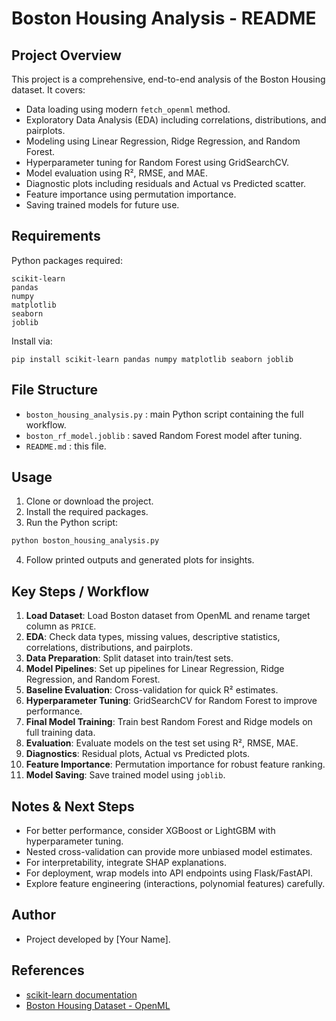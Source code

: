 # Boston Housing Analysis - README

## Project Overview

This project is a comprehensive, end-to-end analysis of the Boston Housing dataset. It covers:

* Data loading using modern `fetch_openml` method.
* Exploratory Data Analysis (EDA) including correlations, distributions, and pairplots.
* Modeling using Linear Regression, Ridge Regression, and Random Forest.
* Hyperparameter tuning for Random Forest using GridSearchCV.
* Model evaluation using R², RMSE, and MAE.
* Diagnostic plots including residuals and Actual vs Predicted scatter.
* Feature importance using permutation importance.
* Saving trained models for future use.

## Requirements

Python packages required:

```
scikit-learn
pandas
numpy
matplotlib
seaborn
joblib
```

Install via:

```
pip install scikit-learn pandas numpy matplotlib seaborn joblib
```

## File Structure

* `boston_housing_analysis.py` : main Python script containing the full workflow.
* `boston_rf_model.joblib` : saved Random Forest model after tuning.
* `README.md` : this file.

## Usage

1. Clone or download the project.
2. Install the required packages.
3. Run the Python script:

```bash
python boston_housing_analysis.py
```

4. Follow printed outputs and generated plots for insights.

## Key Steps / Workflow

1. **Load Dataset**: Load Boston dataset from OpenML and rename target column as `PRICE`.
2. **EDA**: Check data types, missing values, descriptive statistics, correlations, distributions, and pairplots.
3. **Data Preparation**: Split dataset into train/test sets.
4. **Model Pipelines**: Set up pipelines for Linear Regression, Ridge Regression, and Random Forest.
5. **Baseline Evaluation**: Cross-validation for quick R² estimates.
6. **Hyperparameter Tuning**: GridSearchCV for Random Forest to improve performance.
7. **Final Model Training**: Train best Random Forest and Ridge models on full training data.
8. **Evaluation**: Evaluate models on the test set using R², RMSE, MAE.
9. **Diagnostics**: Residual plots, Actual vs Predicted plots.
10. **Feature Importance**: Permutation importance for robust feature ranking.
11. **Model Saving**: Save trained model using `joblib`.

## Notes & Next Steps

* For better performance, consider XGBoost or LightGBM with hyperparameter tuning.
* Nested cross-validation can provide more unbiased model estimates.
* For interpretability, integrate SHAP explanations.
* For deployment, wrap models into API endpoints using Flask/FastAPI.
* Explore feature engineering (interactions, polynomial features) carefully.

## Author

* Project developed by \[Your Name].

## References

* [scikit-learn documentation](https://scikit-learn.org/stable/)
* [Boston Housing Dataset - OpenML](https://www.openml.org/d/531)
